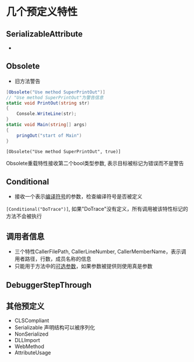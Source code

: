 # 几个预定义特性

## SerializableAttribute

- 

## Obsolete

- 旧方法警告

```c#
[Obsolete("Use method SuperPrintOut")]
// "Use method SuperPrintOut"为警告信息
static void PrintOut(string str)
{
    Console.WriteLine(str);
}
static void Main(string[] args)
{
    pringOut("start of Main")
}
```

`[Obsolete("Use method SuperPrintOut", true)]`

Obsolete重载特性接收第二个bool类型参数, 表示目标被标记为错误而不是警告

## Conditional  

- 接收一个表示[编译符号](csharp_preprocess.md)的参数，检查编译符号是否被定义

`[Conditional("DoTrace")]`, 如果"DoTrace"没有定义，所有调用被该特性标记的方法不会被执行

## 调用者信息

- 三个特性CallerFilePath, CallerLineNumber, CallerMemberName，表示调用者路径，行数，成员名称的信息
- 只能用于方法中的[可选参数](csharp_method.md)，如果参数被提供则使用真是参数

## DebuggerStepThrough

## 其他预定义

- CLSCompliant
- Serializable 声明结构可以被序列化
- NonSerialized
- DLLImport
- WebMethod
- AttributeUsage
